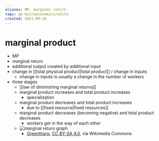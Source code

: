 ```yaml
---
aliases: MP, marginal return
tags: ap-microeconomics/unit3 
created: 2021-09-16
---
```


# marginal product

- MP
- marginal return
- additional output created by additional input
- change in [[total physical product|total product]] / change in inputs
	- change in inputs is usually a change in the number of workers
- three stages
	- [[law of diminishing marginal returns]]
	- marginal product increases and total product increases
		- specialization
	- marginal product decreases and total product increases
		- due to [[fixed resource|fixed resources]]
	- marginal product decreases (becoming negative) and total product decreases
		- workers get in the way of each other
	- ![marginal return graph](https://upload.wikimedia.org/wikipedia/commons/f/fb/Diminishing_Returns_Graphs.png)
		- <a href="https://commons.wikimedia.org/wiki/File:Diminishing_Returns_Graphs.png">Greentharp</a>, <a href="https://creativecommons.org/licenses/by-sa/4.0">CC BY-SA 4.0</a>, via Wikimedia Commons 
